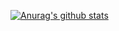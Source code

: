 [![Anurag's github stats](https://github-readme-stats.vercel.app/api?username=spianmo&theme=merko)](https://github.com/anuraghazra/github-readme-stats)

